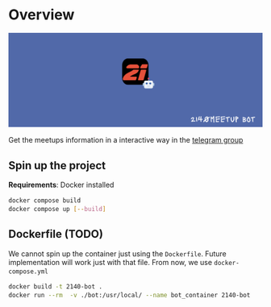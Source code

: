 # Overview

![2140_bot](./resources/cover.png)

Get the meetups information in a interactive way in the [telegram group](https://t.me/+OIK8Yq6ZhbE3NzQ0)

## Spin up the project

__Requirements__: Docker installed

```bash
docker compose build
docker compose up [--build]
```

## Dockerfile (TODO)

We cannot spin up the container just using the `Dockerfile`. Future implementation will work just with that file. From now, we use `docker-compose.yml`

```bash
docker build -t 2140-bot .
docker run --rm  -v ./bot:/usr/local/ --name bot_container 2140-bot
```